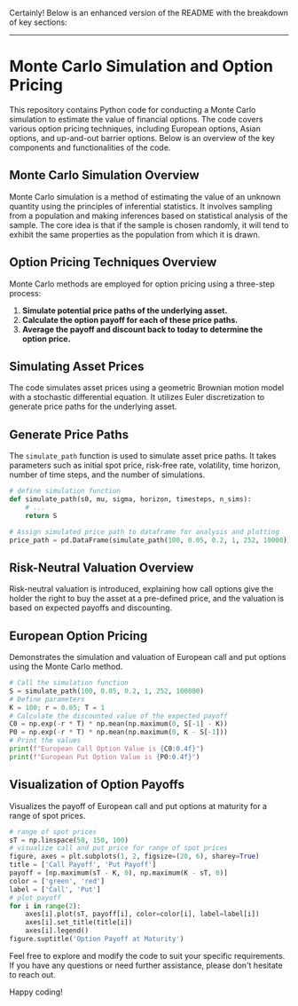Certainly! Below is an enhanced version of the README with the breakdown of key sections:

---

# Monte Carlo Simulation and Option Pricing

This repository contains Python code for conducting a Monte Carlo simulation to estimate the value of financial options. The code covers various option pricing techniques, including European options, Asian options, and up-and-out barrier options. Below is an overview of the key components and functionalities of the code.

## Monte Carlo Simulation Overview

Monte Carlo simulation is a method of estimating the value of an unknown quantity using the principles of inferential statistics. It involves sampling from a population and making inferences based on statistical analysis of the sample. The core idea is that if the sample is chosen randomly, it will tend to exhibit the same properties as the population from which it is drawn.

## Option Pricing Techniques Overview

Monte Carlo methods are employed for option pricing using a three-step process:
1. **Simulate potential price paths of the underlying asset.**
2. **Calculate the option payoff for each of these price paths.**
3. **Average the payoff and discount back to today to determine the option price.**

## Simulating Asset Prices

The code simulates asset prices using a geometric Brownian motion model with a stochastic differential equation. It utilizes Euler discretization to generate price paths for the underlying asset.

## Generate Price Paths

The `simulate_path` function is used to simulate asset price paths. It takes parameters such as initial spot price, risk-free rate, volatility, time horizon, number of time steps, and the number of simulations.

```python
# define simulation function
def simulate_path(s0, mu, sigma, horizon, timesteps, n_sims):
    # ...
    return S

# Assign simulated price path to dataframe for analysis and plotting
price_path = pd.DataFrame(simulate_path(100, 0.05, 0.2, 1, 252, 10000))
```

## Risk-Neutral Valuation Overview

Risk-neutral valuation is introduced, explaining how call options give the holder the right to buy the asset at a pre-defined price, and the valuation is based on expected payoffs and discounting.

## European Option Pricing

Demonstrates the simulation and valuation of European call and put options using the Monte Carlo method.

```python
# Call the simulation function
S = simulate_path(100, 0.05, 0.2, 1, 252, 100000)
# Define parameters
K = 100; r = 0.05; T = 1
# Calculate the discounted value of the expected payoff
C0 = np.exp(-r * T) * np.mean(np.maximum(0, S[-1] - K))
P0 = np.exp(-r * T) * np.mean(np.maximum(0, K - S[-1]))
# Print the values
print(f"European Call Option Value is {C0:0.4f}")
print(f"European Put Option Value is {P0:0.4f}")
```

## Visualization of Option Payoffs

Visualizes the payoff of European call and put options at maturity for a range of spot prices.

```python
# range of spot prices
sT = np.linspace(50, 150, 100)
# visualize call and put price for range of spot prices
figure, axes = plt.subplots(1, 2, figsize=(20, 6), sharey=True)
title = ['Call Payoff', 'Put Payoff']
payoff = [np.maximum(sT - K, 0), np.maximum(K - sT, 0)]
color = ['green', 'red']
label = ['Call', 'Put']
# plot payoff
for i in range(2):
    axes[i].plot(sT, payoff[i], color=color[i], label=label[i])
    axes[i].set_title(title[i])
    axes[i].legend()
figure.suptitle('Option Payoff at Maturity')
```

Feel free to explore and modify the code to suit your specific requirements. If you have any questions or need further assistance, please don't hesitate to reach out.

Happy coding!
